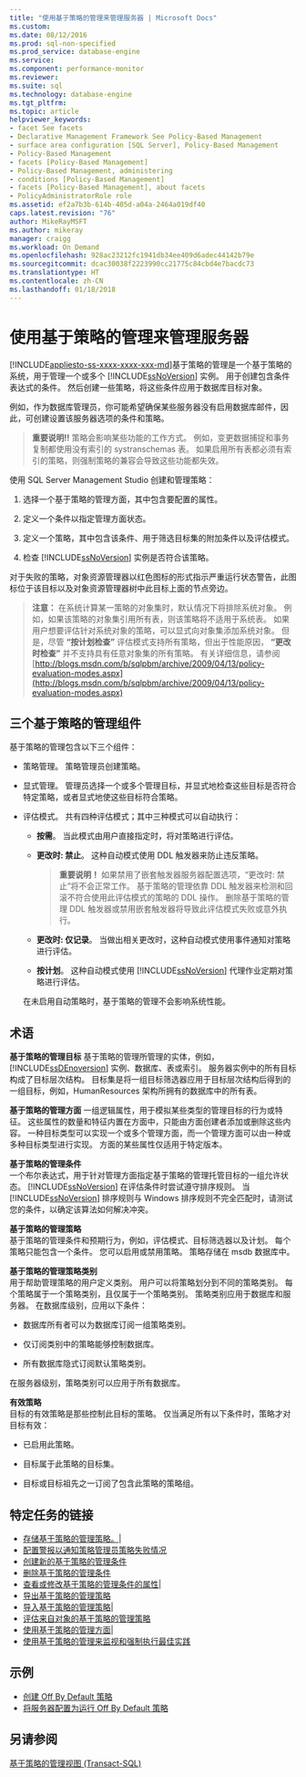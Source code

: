 ```yaml
---
title: "使用基于策略的管理来管理服务器 | Microsoft Docs"
ms.custom: 
ms.date: 08/12/2016
ms.prod: sql-non-specified
ms.prod_service: database-engine
ms.service: 
ms.component: performance-monitor
ms.reviewer: 
ms.suite: sql
ms.technology: database-engine
ms.tgt_pltfrm: 
ms.topic: article
helpviewer_keywords:
- facet See facets
- Declarative Management Framework See Policy-Based Management
- surface area configuration [SQL Server], Policy-Based Management
- Policy-Based Management
- facets [Policy-Based Management]
- Policy-Based Management, administering
- conditions [Policy-Based Management]
- facets [Policy-Based Management], about facets
- PolicyAdministratorRole role
ms.assetid: ef2a7b3b-614b-405d-a04a-2464a019df40
caps.latest.revision: "76"
author: MikeRayMSFT
ms.author: mikeray
manager: craigg
ms.workload: On Demand
ms.openlocfilehash: 928ac23212fc1941db34ee409d6adec44142b79e
ms.sourcegitcommit: dcac30038f2223990cc21775c84cbd4e7bacdc73
ms.translationtype: HT
ms.contentlocale: zh-CN
ms.lasthandoff: 01/18/2018
---
```

# <a name="administer-servers-by-using-policy-based-management"></a>使用基于策略的管理来管理服务器
[!INCLUDE[appliesto-ss-xxxx-xxxx-xxx-md](../../includes/appliesto-ss-xxxx-xxxx-xxx-md.md)]基于策略的管理是一个基于策略的系统，用于管理一个或多个 [!INCLUDE[ssNoVersion](../../includes/ssnoversion-md.md)] 实例。 用于创建包含条件表达式的条件。 然后创建一些策略，将这些条件应用于数据库目标对象。  

例如，作为数据库管理员，你可能希望确保某些服务器没有启用数据库邮件，因此，可创建设置该服务器选项的条件和策略。 
   
 > **重要说明!!** 策略会影响某些功能的工作方式。 例如，变更数据捕捉和事务复制都使用没有索引的 systranschemas 表。 如果启用所有表都必须有索引的策略，则强制策略的兼容会导致这些功能都失效。  
  
 使用 SQL Server Management Studio 创建和管理策略：
  
1.  选择一个基于策略的管理方面，其中包含要配置的属性。  
  
2.  定义一个条件以指定管理方面状态。  
  
3.  定义一个策略，其中包含该条件、用于筛选目标集的附加条件以及评估模式。  
  
4.  检查 [!INCLUDE[ssNoVersion](../../includes/ssnoversion-md.md)] 实例是否符合该策略。  
  
 对于失败的策略，对象资源管理器以红色图标的形式指示严重运行状态警告，此图标位于该目标以及对象资源管理器树中此目标上面的节点旁边。  
  
> **注意：** 在系统计算某一策略的对象集时，默认情况下将排除系统对象。  例如，如果该策略的对象集引用所有表，则该策略将不适用于系统表。 如果用户想要评估针对系统对象的策略，可以显式向对象集添加系统对象。 但是，尽管 **“按计划检查”** 评估模式支持所有策略，但出于性能原因， **“更改时检查”** 并不支持具有任意对象集的所有策略。 有关详细信息，请参阅 [http://blogs.msdn.com/b/sqlpbm/archive/2009/04/13/policy-evaluation-modes.aspx](http://blogs.msdn.com/b/sqlpbm/archive/2009/04/13/policy-evaluation-modes.aspx)  
  
## <a name="three-policy-based-management-components"></a>三个基于策略的管理组件  
 基于策略的管理包含以下三个组件：  
  
-   策略管理。 策略管理员创建策略。  
  
-   显式管理。 管理员选择一个或多个管理目标，并显式地检查这些目标是否符合特定策略，或者显式地使这些目标符合策略。  
  
-   评估模式。 共有四种评估模式；其中三种模式可以自动执行：  
  
    -   **按需**。 当此模式由用户直接指定时，将对策略进行评估。  
  
    -   **更改时: 禁止**。 这种自动模式使用 DDL 触发器来防止违反策略。  
  
        > **重要说明！** 如果禁用了嵌套触发器服务器配置选项，“更改时: 禁止”将不会正常工作。 基于策略的管理依靠 DDL 触发器来检测和回滚不符合使用此评估模式的策略的 DDL 操作。 删除基于策略的管理 DDL 触发器或禁用嵌套触发器将导致此评估模式失败或意外执行。  
  
    -   **更改时: 仅记录**。 当做出相关更改时，这种自动模式使用事件通知对策略进行评估。  
  
    -   **按计划**。 这种自动模式使用 [!INCLUDE[ssNoVersion](../../includes/ssnoversion-md.md)] 代理作业定期对策略进行评估。  
  
     在未启用自动策略时，基于策略的管理不会影响系统性能。  
  
## <a name="terms"></a>术语  
 **基于策略的管理目标** 基于策略的管理所管理的实体，例如，[!INCLUDE[ssDEnoversion](../../includes/ssdenoversion-md.md)] 实例、数据库、表或索引。 服务器实例中的所有目标构成了目标层次结构。 目标集是将一组目标筛选器应用于目标层次结构后得到的一组目标，例如，HumanResources 架构所拥有的数据库中的所有表。  
  
 **基于策略的管理方面** 一组逻辑属性，用于模拟某些类型的管理目标的行为或特征。 这些属性的数量和特征内置在方面中，只能由方面创建者添加或删除这些内容。 一种目标类型可以实现一个或多个管理方面，而一个管理方面可以由一种或多种目标类型进行实现。 方面的某些属性仅适用于特定版本。  
  
 **基于策略的管理条件**  
 一个布尔表达式，用于针对管理方面指定基于策略的管理托管目标的一组允许状态。 [!INCLUDE[ssNoVersion](../../includes/ssnoversion-md.md)] 在评估条件时尝试遵守排序规则。 当 [!INCLUDE[ssNoVersion](../../includes/ssnoversion-md.md)] 排序规则与 Windows 排序规则不完全匹配时，请测试您的条件，以确定该算法如何解决冲突。  
  
 **基于策略的管理策略**  
 基于策略的管理条件和预期行为，例如，评估模式、目标筛选器以及计划。 每个策略只能包含一个条件。 您可以启用或禁用策略。 策略存储在 msdb 数据库中。  
  
 **基于策略的管理策略类别**  
 用于帮助管理策略的用户定义类别。 用户可以将策略划分到不同的策略类别。 每个策略属于一个策略类别，且仅属于一个策略类别。 策略类别应用于数据库和服务器。 在数据库级别，应用以下条件：  
  
-   数据库所有者可以为数据库订阅一组策略类别。  
  
-   仅订阅类别中的策略能够控制数据库。  
  
-   所有数据库隐式订阅默认策略类别。  
  
 在服务器级别，策略类别可以应用于所有数据库。  
  
 **有效策略**  
 目标的有效策略是那些控制此目标的策略。 仅当满足所有以下条件时，策略才对目标有效：  
  
-   已启用此策略。  
  
-   目标属于此策略的目标集。  
  
-   目标或目标祖先之一订阅了包含此策略的策略组。  
  
## <a name="links-to-specific-tasks"></a>特定任务的链接 

 - [存储基于策略的管理策略。](policy-based-management-storage.md)|  
 - [配置警报以通知策略管理员策略失败情况](../../relational-databases/policy-based-management/configure-alerts-to-notify-policy-administrators-of-policy-failures.md)  
 - [创建新的基于策略的管理条件](../../relational-databases/policy-based-management/create-a-new-policy-based-management-condition.md) 
 - [删除基于策略的管理条件](../../relational-databases/policy-based-management/delete-a-policy-based-management-condition.md)
 - [查看或修改基于策略的管理条件的属性](../../relational-databases/policy-based-management/view-or-modify-the-properties-of-a-policy-based-management-condition.md)|  
 - [导出基于策略的管理策略](../../relational-databases/policy-based-management/export-a-policy-based-management-policy.md)
 - [导入基于策略的管理策略](../../relational-databases/policy-based-management/import-a-policy-based-management-policy.md)|  
 - [评估来自对象的基于策略的管理策略](../../relational-databases/policy-based-management/evaluate-a-policy-based-management-policy-from-an-object.md)
 - [使用基于策略的管理方面](../../relational-databases/policy-based-management/working-with-policy-based-management-facets.md)|  
 - [使用基于策略的管理来监视和强制执行最佳实践](../../relational-databases/policy-based-management/monitor-and-enforce-best-practices-by-using-policy-based-management.md)

  
 ## <a name="examples"></a>示例
 - [创建 Off By Default 策略](lesson-1-1-create-the-off-by-default-policy.md)
  - [将服务器配置为运行 Off By Default 策略](lesson-1-2-configure-a-server-to-run-the-off-by-default-policy.md)
## <a name="see-also"></a>另请参阅  
 [基于策略的管理视图 (Transact-SQL)](../../relational-databases/system-catalog-views/policy-based-management-views-transact-sql.md)  
  
  
